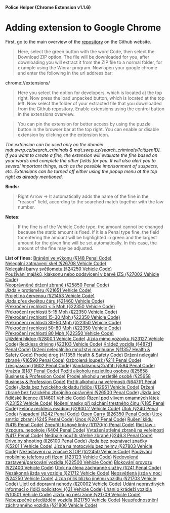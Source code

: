 **Police Helper (Chrome Extension v1.1.6)**
# Adding extension to Google Chrome

First, go to the main overview of the [repository](https://github.com/liberatos278/Police-Helper-Chrome-Extension) on the Github website.

> Here, select the green button with the word Code, then select the Download ZIP option.
> The file will be downloaded for you, after downloading you will extract it from the ZIP file to a normal folder, for example using the Winrar program.
> Now open your google chrome and enter the following in the url address bar:

chrome://extensions/

> Here you select the option for developers, which is located at the top right.
> Now press the load unpacked button, which is located at the top left.
> Now select the folder of your extracted file that you downloaded from the Github repository.
> Enable extensions using the control button in the extensions overview.

> You can pin the extension for better access by using the puzzle button in the browser bar at the top right.
> You can enable or disable extension by clicking on the extension icon.

*The extension can be used only on the domain mdt.swrp.cz/search_criminals & mdt.swrp.cz/search_criminals/[citizenID]. If you want to create a fine, 
the extension will evaluate the fine based on your words and complete the other fields for you. It will also alert you to several important things, 
such as the possible imprisonment of suspects, etc. Extensions can be turned off either using the popup menu at the top right as already mentioned.*


**Binds:**

> Right Arrow -> It automatically adds the name of the fine in the "reason" field, according to the searched match together with the law number.

**Notes:**

> If the fine is of the Vehicle Code type, the amount cannot be changed because the static amount is fixed. If it is a Penal type fine, the field for entering the amount will 
 be highlighted in green and the largest amount for the given fine will be set automatically. In this case, the amount of the fine may be adjusted.

**List of fines:**
[Bránění ve výkonu (§148 Penal Code)](https://www.shouselaw.com/ca/defense/penal-code/148/)<br />
[Nelegální zatmavení skel (§26708 Vehicle Code)](https://www.shouselaw.com/ca/defense/vehicle-code/26708/)<br />
[Nelegální barvy světlometu (§24250 Vehicle Code)](https://www.shouselaw.com/ca/defense/vehicle-code/24250/)<br />
[Používání majáků, klaksonu nebo podsvícení v barvě IZS (§27002 Vehicle Code)](https://leginfo.legislature.ca.gov/faces/codes_displaySection.xhtml?lawCode=VEH&sectionNum=27002)<br />
[Neoprávněné držení zbraně (§25850 Penal Code)](https://www.shouselaw.com/ca/defense/penal-code/25850/)<br />
[Jízda v protisměru (§21651 Vehicle Code)](https://www.shouselaw.com/ca/defense/vehicle-code/21651/)<br />
[Projetí na červenou (§21453 Vehicle Code)](https://www.shouselaw.com/ca/defense/vehicle-code/21453/)<br />
[Jízda přes dvojitou čáru (§21460 Vehicle Code)](https://www.shouselaw.com/ca/defense/vehicle-code/21460/)<br />
[Překročení rychlosti < 5 Mph (§22350 Vehicle Code)](https://www.shouselaw.com/ca/defense/vehicle-code/22350/)<br />
[Překročení rychlosti 5-15 Mph (§22350 Vehicle Code)](https://www.shouselaw.com/ca/defense/vehicle-code/22350/)<br />
[Překročení rychlosti 15-30 Mph (§22350 Vehicle Code)](https://www.shouselaw.com/ca/defense/vehicle-code/22350/)<br />
[Překročení rychlosti 30-50 Mph (§22350 Vehicle Code)](https://www.shouselaw.com/ca/defense/vehicle-code/22350/)<br />
[Překročení rychlosti 50-80 Mph (§22350 Vehicle Code)](https://www.shouselaw.com/ca/defense/vehicle-code/22350/)<br />
[Překročení rychlosti 80 Mph (§22350 Vehicle Code)](https://www.shouselaw.com/ca/defense/vehicle-code/22350/)<br />
[Ujíždění hlídce (§2800.1 Vehicle Code)](https://www.shouselaw.com/ca/defense/vehicle-code/2800-1/)
[Jízda mimo vozovku (§23127 Vehicle Code)](https://www.shouselaw.com/ca/defense/vehicle-code/23127/)
[Reckless driving (§23103 Vehicle Code)](https://www.shouselaw.com/ca/defense/vehicle-code/23103/)
[Krádež vozidla (§487d1 Penal Code)](https://www.shouselaw.com/ca/defense/penal-code/487d1/)
[Držení nelegálního množství marihuany (§11357 Health & Safety Code)](https://www.shouselaw.com/ca/defense/health-and-safety-code/11357/)
[Prodej drog (§11359 Health & Safety Code)](https://www.shouselaw.com/ca/defense/health-and-safety-code/11359/)
[Držení nelegální zbraně (§16590 Penal Code)](https://www.shouselaw.com/ca/defense/penal-code/16590/)
[Ozbrojená loupež (§211 Penal Code)](https://www.shouselaw.com/ca/defense/penal-code/211/)
[Trespassing (§602 Penal Code)](https://www.shouselaw.com/ca/defense/penal-code/602/)
[Vandalismus/Graffiti (§594 Penal Code)](https://www.shouselaw.com/ca/defense/penal-code/594/)
[Vražda (§187 Penal Code)](https://www.shouselaw.com/ca/defense/penal-code/187/)
[Požití alkoholu nezletilou osobou (§25658 Business & Profession Code)](https://www.shouselaw.com/ca/defense/business-professions-code/25658/)
[Prodej alkoholu nezletilé osobě (§25658 Business & Profession Code)](https://www.shouselaw.com/ca/defense/business-professions-code/25658/)
[Požití alkoholu na veřejnosti (§647(f) Penal Code)](https://www.shouselaw.com/ca/defense/penal-code/647f/)
[Jízda bez fyzického dokladu řidiče (§12951 Vehicle Code)](https://www.shouselaw.com/ca/defense/vehicle-code/12951/)
[Držení zbraně bez fyzického zbrojního oprávnění (§26500 Penal Code)](https://www.shouselaw.com/ca/defense/penal-code/26500/)
[Jízda bez řidičské licence (§14601 Vehicle Code)](https://www.shouselaw.com/ca/defense/vehicle-code/14601/h/)
[Řízení pod vlivem omamných látek (§23152 Vehicle Code)](https://www.shouselaw.com/ca/defense/vehicle-code/23152a/)
[Nošení masky při páchání trestného činu (§185 Penal Code)](https://www.shouselaw.com/ca/defense/penal-code/185/)
[Felony reckless evading (§2800.2 Vehicle Code)](https://www.shouselaw.com/ca/defense/vehicle-code/2800-2/)
[Útok (§240 Penal Code)](https://www.shouselaw.com/ca/defense/penal-code/240/)
[Napadení (§242 Penal Code)](https://www.shouselaw.com/ca/defense/penal-code/242/)
[Open Carry (§26350 Penal Code)](https://www.shouselaw.com/ca/defense/penal-code/26350/)
[Útok smrtící zbraní (§245 Penal Code)](https://www.shouselaw.com/ca/defense/penal-code/245a1/)
[Únos (§207 Penal Code)](https://www.shouselaw.com/ca/defense/penal-code/207/)
[Rušení klidu (§415 Penal Code)](https://www.shouselaw.com/ca/defense/penal-code/415/)
[Zneuřití tísňové linky (§1170(h) Penal Code)](https://codes.findlaw.com/ca/penal-code/pen-sect-1170.html)
[Riot law - Vzpoura, nepokoje (§404 Penal Code)](https://www.shouselaw.com/ca/defense/penal-code/404/)
[Vytažení střelné zbraně na veřejnosti (§417 Penal Code)](https://www.shouselaw.com/ca/defense/penal-code/417/)
[Nedbalé použití střelné zbraně (§246.3 Penal Code)](https://www.shouselaw.com/ca/defense/penal-code/246-3/)
[Drive by shooting (§26100 Penal Code)](https://www.shouselaw.com/ca/defense/penal-code/26100/)
[Jízda bez poznávací značky (§5201.1 Vehicle Code)](https://www.shouselaw.com/ca/defense/vehicle-code/5200/)
[Jízda na motocyklu bez helmy (§27803 Vehicle Code)](https://www.shouselaw.com/ca/defense/vehicle-code/27803/)
[Nezastavení na značce STOP (§22450 Vehicle Code)](https://www.shouselaw.com/ca/defense/vehicle-code/22450/)
[Používání mobilního telefonu při řízení (§23123 Vehicle Code)](https://www.shouselaw.com/ca/defense/vehicle-code/23123/)
[Nedovolené zastavení/parkování vozidla (§22500 Vehicle Code)](https://www.shouselaw.com/ca/defense/vehicle-code/22500/)
[Blokování provozu (§22400 Vehicle Code)](https://www.shouselaw.com/ca/defense/vehicle-code/22400/)
[Útok na člena záchranné služby (§241 Penal Code)](https://www.shouselaw.com/ca/defense/penal-code/241/)
[Nezákonná jízda ve vozidle (§21712 Vehicle Code)](https://www.shouselaw.com/ca/defense/vehicle-code/21712/)
[Neosvětlená jízda v noci (§24250 Vehicle Code)](https://www.shouselaw.com/ca/defense/vehicle-code/24250/)
[Jízda příliš blízko jinému vozidlu (§21703 Vehicle Code)](https://www.shouselaw.com/ca/defense/vehicle-code/21703/)
[Ujetí od dopravní nehody (§20002 Vehicle Code)](https://www.shouselaw.com/ca/defense/vehicle-code/20002/)
[Udání nepravdivých informací o řidiči policistovi (§31 Vehicle Code)](https://www.shouselaw.com/ca/defense/vehicle-code/31/)
[Lhaní o krádeži vozidla (§10501 Vehicle Code)](https://www.shouselaw.com/ca/defense/vehicle-code/10501/)
[Jízda po pěší zóně (§21709 Vehicle Code)](https://www.shouselaw.com/ca/defense/vehicle-code/21709/)
[Nebezpečné předjíždění vozidla (§21750 Vehicle Code)](https://www.shouselaw.com/ca/defense/vehicle-code/21750/)
[Neupřednostnění záchranného vozidla (§21806 Vehicle Code)](https://www.shouselaw.com/ca/defense/vehicle-code/21806/)
